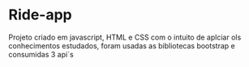 # Ride-app
Projeto criado em javascript, HTML e CSS com o intuito de aplciar ols conhecimentos estudados, foram usadas as bibliotecas bootstrap e consumidas 3 api´s
